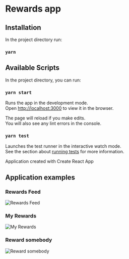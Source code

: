 # Rewards app

## Installation

In the project directory run:

### `yarn`
## Available Scripts

In the project directory, you can run:

### `yarn start`

Runs the app in the development mode.\
Open [http://localhost:3000](http://localhost:3000) to view it in the browser.

The page will reload if you make edits.\
You will also see any lint errors in the console.

### `yarn test`

Launches the test runner in the interactive watch mode.\
See the section about [running tests](https://facebook.github.io/create-react-app/docs/running-tests) for more information.

Application created with Create React App

## Application examples
### Rewards Feed

![Rewards Feed](https://image.prntscr.com/image/LWVOywZ0RpqghToIWnUYdQ.png)

### My Rewards

![My Rewards](https://image.prntscr.com/image/y67uOy73Qsm9LLh2Q7FNVQ.png)

### Reward somebody
![Reward somebody](https://image.prntscr.com/image/kDnA2iVnTpKcx97HcPtu9Q.png)